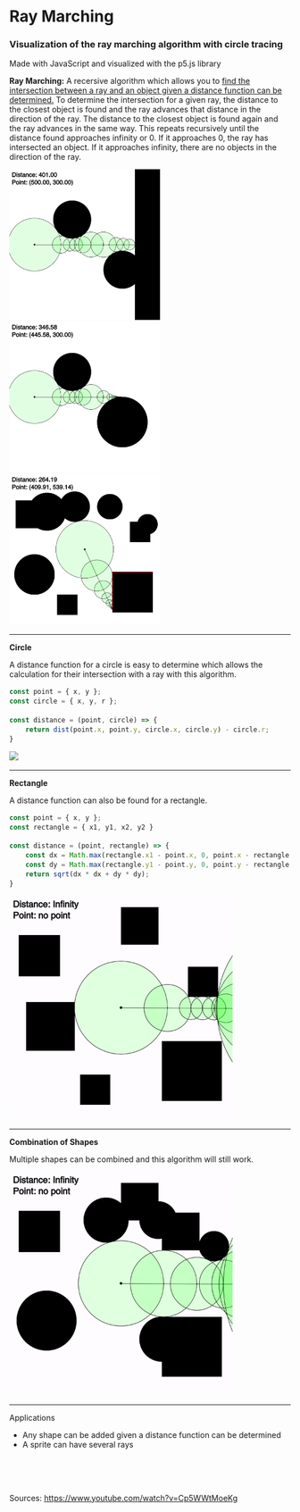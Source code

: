# Ray Marching

### Visualization of the ray marching algorithm with circle tracing

Made with JavaScript and visualized with the p5.js library

**Ray Marching:** A recersive algorithm which allows you to <ins>find the intersection between a ray and an object given a distance function can be determined.</ins> To determine the intersection for a given ray, the distance to the closest object is found and the ray advances that distance in the direction of the ray. The distance to the closest object is found again and the ray advances in the same way. This repeats recursively until the distance found approaches infinity or 0. If it approaches 0, the ray has intersected an object. If it approaches infinity, there are no objects in the direction of the ray.

<img src="assets/demo1.png" width="270px"><img src="assets/demo2.png" width="270px"><img src="assets/demo3.png" width="270px">

---

**Circle**

A distance function for a circle is easy to determine which allows the calculation for their intersection with a ray with this algorithm.

```javascript
const point = { x, y };
const circle = { x, y, r };

const distance = (point, circle) => {
	return dist(point.x, point.y, circle.x, circle.y) - circle.r;
}
```

<img src="assets/circles.gif" width="400px">

---

**Rectangle**

A distance function can also be found for a rectangle.

```javascript
const point = { x, y };
const rectangle = { x1, y1, x2, y2 }

const distance = (point, rectangle) => {
	const dx = Math.max(rectangle.x1 - point.x, 0, point.x - rectangle.x2);
	const dy = Math.max(rectangle.y1 - point.y, 0, point.y - rectangle.y2);
	return sqrt(dx * dx + dy * dy);
}

```

<img src="assets/squares.gif" width="400px">

---

**Combination of Shapes**

Multiple shapes can be combined and this algorithm will still work.

<img src="assets/both.gif" width="400px">

---

Applications

-   Any shape can be added given a distance function can be determined
-   A sprite can have several rays

<br>
<br>
<br>

Sources: https://www.youtube.com/watch?v=Cp5WWtMoeKg
